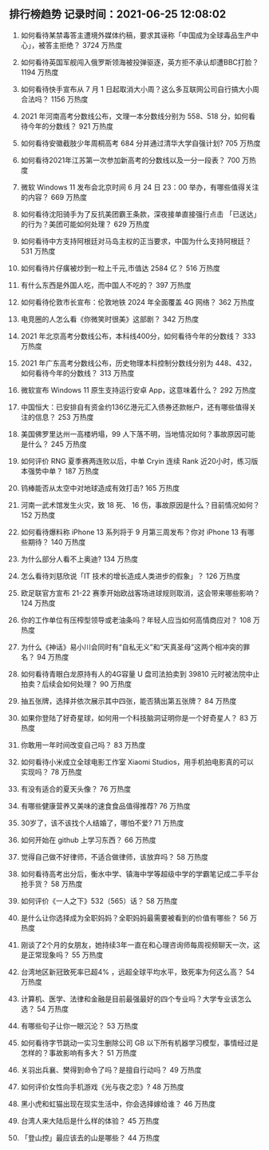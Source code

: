 
## 排行榜趋势 记录时间：2021-06-25 12:08:02
  
  1. 如何看待某禁毒答主遭境外媒体约稿，要求其诬称「中国成为全球毒品生产中心」，被答主拒绝？ 3724 万热度
    
  2. 如何看待英国军舰闯入俄罗斯领海被投弹驱逐，英方拒不承认却遭BBC打脸？ 1194 万热度
    
  3. 如何看待快手宣布从 7 月 1 日起取消大小周？这么多互联网公司自行搞大小周合法吗？ 1156 万热度
    
  4. 2021 年河南高考分数线公布，文理一本分数线分别为 558、518 分，如何看待今年的分数线？ 921 万热度
    
  5. 如何看待安徽截肢少年周桐高考 684 分并通过清华大学自强计划? 705 万热度
    
  6. 如何看待2021年江苏第一次参加新高考的分数线以及一分一段表？ 700 万热度
    
  7. 微软 Windows 11 发布会北京时间 6 月 24 日 23：00 举办，有哪些值得关注的内容？ 669 万热度
    
  8. 如何看待沈阳骑手为了反抗美团霸王条款，深夜接单直接强行点击 「已送达」的行为？美团可能如何处理？ 629 万热度
    
  9. 如何看待中方支持阿根廷对马岛主权的正当要求，中国为什么支持阿根廷？ 531 万热度
    
  10. 如何看待片仔癀被炒到一粒上千元,市值达 2584 亿？ 516 万热度
    
  11. 有什么东西是外国人吃，而中国人不吃的？ 397 万热度
    
  12. 如何看待伦敦市长宣布：伦敦地铁 2024 年全面覆盖 4G 网络？ 362 万热度
    
  13. 电竞圈的人怎么看《你微笑时很美》这部剧？ 342 万热度
    
  14. 2021 年北京高考分数线公布，本科线400分，如何看待今年的分数线？ 333 万热度
    
  15. 2021 年广东高考分数线公布，历史物理本科控制分数线分别为 448、432，如何看待今年的分数线？ 313 万热度
    
  16. 微软宣布 Windows 11 原生支持运行安卓 App，这意味着什么？ 292 万热度
    
  17. 中国恒大：已安排自有资金约136亿港元汇入债券还款帐户，还有哪些值得关注的信息？ 253 万热度
    
  18. 美国佛罗里达州一高楼坍塌，99 人下落不明，当地情况如何？事故原因可能是什么？ 245 万热度
    
  19. 如何评价 RNG 夏季赛两连败以后，中单 Cryin 连续 Rank 近20小时，练习版本强势中单？ 187 万热度
    
  20. 钨棒能否从太空中对地球造成有效打击? 165 万热度
    
  21. 河南一武术馆发生火灾，致 18 死、 16 伤，事故原因是什么？目前情况如何？ 152 万热度
    
  22. 如何看待爆料称 iPhone 13 系列将于 9 月第三周发布？你对 iPhone 13 有哪些期待？ 140 万热度
    
  23. 为什么部分人看不上奥迪? 134 万热度
    
  24. 怎么看待刘慈欣说「IT 技术的增长造成人类进步的假象」？ 126 万热度
    
  25. 欧足联官方宣布 21-22 赛季开始欧战客场进球规则取消，这会带来哪些影响？ 124 万热度
    
  26. 你的工作单位有压榨型领导或老油条吗？年轻人应当如何高情商应对？ 108 万热度
    
  27. 为什么《神话》易小川会同时有“自私无义”和“天真圣母”这两个相冲突的罪名？ 94 万热度
    
  28. 如何看待青眼白龙原持有人的4G容量 U 盘司法拍卖到 39810 元时被法院中止拍卖？后续会如何处理？ 90 万热度
    
  29. 抽五张牌，选择并依次展示其中四张，能否猜出第五张牌？ 84 万热度
    
  30. 如果你登陆了好奇星球，如何用一个科技脑洞证明你是一个好奇星人？ 83 万热度
    
  31. 你敢用一年时间改变自己吗？ 83 万热度
    
  32. 如何看待小米成立全球电影工作室 Xiaomi Studios，用手机拍电影真的可以实现吗？ 78 万热度
    
  33. 有没有适合的夏天头像？ 76 万热度
    
  34. 有哪些健康营养又美味的速食食品值得推荐? 76 万热度
    
  35. 30岁了，该不该找个人结婚了，哪怕不爱? 71 万热度
    
  36. 如何开始在 github 上学习东西？ 66 万热度
    
  37. 觉得自己做不好律师，不适合做律师，该放弃吗？ 58 万热度
    
  38. 如何看待高考出分后，衡水中学、镇海中学等超级中学的学霸笔记成二手平台抢手货？ 58 万热度
    
  39. 如何评价《一人之下》532（565）话？ 58 万热度
    
  40. 是什么让你选择成为全职妈妈？全职妈妈最需要被看到的价值有哪些？ 56 万热度
    
  41. 刚谈了2个月的女朋友，她持续3年一直在和心理咨询师每周视频聊天一次，这是正常现象吗？ 55 万热度
    
  42. 台湾地区新冠致死率已超4% ，远超全球平均水平，致死率为何这么高？ 54 万热度
    
  43. 计算机、医学、法律和金融是目前最强最好的四个专业吗？大学专业该怎么选？ 54 万热度
    
  44. 有哪些句子让你一眼沉沦？ 53 万热度
    
  45. 如何看待字节跳动一实习生删除公司 GB 以下所有机器学习模型，事情经过是怎样的？事故影响有多大？ 51 万热度
    
  46. 关羽出兵襄、樊得到命令了吗？是擅自行动吗？ 49 万热度
    
  47. 如何评价女性向手机游戏《光与夜之恋》? 48 万热度
    
  48. 黑小虎和虹猫出现在现实生活中，你会选择嫁给谁？ 46 万热度
    
  49. 台湾人来大陆后是什么样的体验？ 45 万热度
    
  50. 「登山控」最应该去的山是哪些？ 44 万热度
    